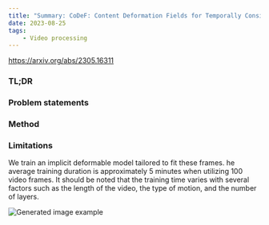 ```yaml
---
title: "Summary: CoDeF: Content Deformation Fields for Temporally Consistent Video Processing"
date: 2023-08-25
tags: 
    - Video processing
---
```

<https://arxiv.org/abs/2305.16311>

### TL;DR


### Problem statements


### Method



### Limitations
We train an implicit deformable model tailored to fit these frames.
he average training
duration is approximately 5 minutes when utilizing 100
video frames. It should be noted that the training time varies
with several factors such as the length of the video, the
type of motion, and the number of layers. 


![Generated image example](/posts/20230825_CoDeF/method.png#center)
